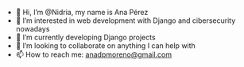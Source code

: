 - 👋 Hi, I’m @Nidria, my name is Ana Pérez 
- 👀 I’m interested in web development with Django and cibersecurity nowadays
- 🌱 I’m currently developing Django projects 
- 💞️ I’m looking to collaborate on anything I can help with 
- 📫 How to reach me: anadpmoreno@gmail.com

<!---
Nidria/Nidria is a ✨ special ✨ repository because its `README.md` (this file) appears on your GitHub profile.
You can click the Preview link to take a look at your changes.
--->
